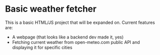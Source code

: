 # Basic weather fetcher

This is a basic HTML/JS project that will be expanded on. Current features are:
- A webpage (that looks like a backend dev made it, yes)
- Fetching current weather from open-meteo.com public API and displaying it for specific cities
